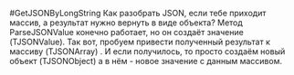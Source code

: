 #GetJSONByLongString
Как разобрать JSON, если тебе приходит массив, а результат нужно вернуть в виде объекта?
Метод ParseJSONValue конечно работает, но он создаёт значение (TJSONValue).
Так вот, пробуем привести полученный результат к массиву (TJSONArray) .
И если получилось, то просто создаём новый объект (TJSONObject) а в нём - новое значение с данным массивом.
